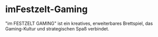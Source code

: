 # imFestzelt-Gaming
"im FESTZELT GAMING" ist ein kreatives, erweiterbares Brettspiel, das Gaming-Kultur und strategischen Spaß verbindet.
